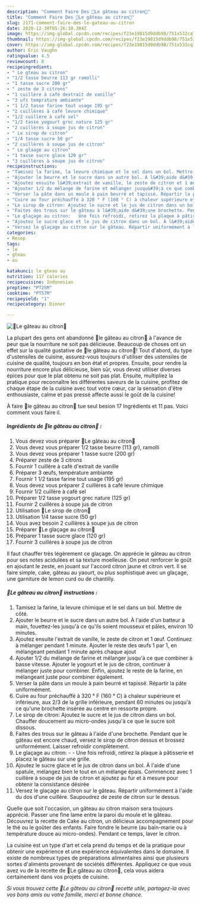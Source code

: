 ```yaml
---
description: "Comment Faire Des 🍋Le gâteau au citron🍋"
title: "Comment Faire Des 🍋Le gâteau au citron🍋"
slug: 2171-comment-faire-des-le-gateau-au-citron
date: 2020-12-30T05:26:10.304Z
image: https://img-global.cpcdn.com/recipes/f23e19815d9ddb98/751x532cq70/🍋le-gateau-au-citron🍋-photo-principale-de-la-recette.jpg
thumbnail: https://img-global.cpcdn.com/recipes/f23e19815d9ddb98/751x532cq70/🍋le-gateau-au-citron🍋-photo-principale-de-la-recette.jpg
cover: https://img-global.cpcdn.com/recipes/f23e19815d9ddb98/751x532cq70/🍋le-gateau-au-citron🍋-photo-principale-de-la-recette.jpg
author: Eric Vaughn
ratingvalue: 4.5
reviewcount: 8
recipeingredient:
- " Le gteau au citron"
- "1/2 tasse beurre 113 gr ramolli"
- "1 tasse sucre 200 gr"
- " zeste de 3 citrons"
- "1 cuillère à café dextrait de vanille"
- "3 ufs temprature ambiante"
- "1 1/2 tasse farine tout usage 195 gr"
- "2 cuillères à café levure chimique"
- "1/2 cuillère à café sel"
- "1/2 tasse yogourt grec nature 125 gr"
- "2 cuillères à soupe jus de citron"
- " Le sirop de citron"
- "1/4 tasse sucre 50 gr"
- "2 cuillères à soupe jus de citron"
- " Le glaage au citron"
- "1 tasse sucre glace 120 gr"
- "3 cuillères à soupe jus de citron"
recipeinstructions:
- "Tamisez la farine, la levure chimique et le sel dans un bol. Mettre de côté."
- "Ajouter le beurre et le sucre dans un autre bol. À l&#39;aide d&#39;un batteur à main, fouettez-les jusqu&#39;à ce qu&#39;ils soient mousseux et pâles, environ 10 minutes."
- "Ajoutez ensuite l&#39;extrait de vanille, le zeste de citron et 1 œuf. Continuez à mélanger pendant 1 minute. Ajouter le reste des œufs 1 par 1, en mélangeant pendant 1 minute après chaque ajout"
- "Ajouter 1/2 du mélange de farine et mélanger jusqu&#39;à ce que combiner à basse vitesse. Ajouter le yogourt et le jus de citron, continuer à mélanger juste pour combiner. Enfin, ajoutez le reste de la farine, en mélangeant juste pour combiner également."
- "Verser la pâte dans un moule à pain beurré et tapissé. Répartir la pâte uniformément."
- "Cuire au four préchauffé à 320 ° F (160 ° C) à chaleur supérieure et inférieure, aux 2/3 de la grille inférieure, pendant 60 minutes ou jusqu&#39;à ce qu&#39;une brochette insérée au centre en ressorte propre."
- "Le sirop de citron: Ajoutez le sucre et le jus de citron dans un bol. Chauffer doucement au micro-ondes jusqu&#39;à ce que le sucre soit dissous."
- "Faites des trous sur le gâteau à l&#39;aide d&#39;une brochette. Pendant que le gâteau est encore chaud, versez le sirop de citron dessus et brossez uniformément. Laisser refroidir complètement."
- "Le glaçage au citron:   Une fois refroidi, retirez la plaque à pâtisserie et placez le gâteau sur une grille."
- "Ajoutez le sucre glace et le jus de citron dans un bol. À l&#39;aide d&#39;une spatule, mélangez bien le tout en un mélange épais. Commencez avec 1 cuillère à soupe de jus de citron et ajoutez au fur et à mesure pour obtenir la consistance désirée"
- "Versez le glaçage au citron sur le gâteau. Répartir uniformément à l&#39;aide du dos d&#39;une cuillère. Saupoudrez de zeste de citron sur le dessus."
categories:
- Resep
tags:
- le
- gteau
- au

katakunci: le gteau au 
nutrition: 117 calories
recipecuisine: Indonesian
preptime: "PT25M"
cooktime: "PT57M"
recipeyield: "1"
recipecategory: Dinner

---
```



![🍋Le gâteau au citron🍋](https://img-global.cpcdn.com/recipes/f23e19815d9ddb98/751x532cq70/🍋le-gateau-au-citron🍋-photo-principale-de-la-recette.jpg)

La plupart des gens ont abandonné 🍋le gâteau au citron🍋 à l'avance de peur que la nourriture ne soit pas délicieuse. Beaucoup de choses ont un effet sur la qualité gustative de 🍋le gâteau au citron🍋! Tout d'abord, du type d'ustensiles de cuisine, assurez-vous toujours d'utiliser des ustensiles de cuisine de qualité, toujours en bon état et propres. Ensuite, pour rendre la nourriture encore plus délicieuse, bien sûr, vous devez utiliser diverses épices pour que le plat obtenu ne soit pas plat. Ensuite, multipliez la pratique pour reconnaître les différentes saveurs de la cuisine, profitez de chaque étape de la cuisine avec tout votre cœur, car la sensation d'être enthousiaste, calme et pas pressé affecte aussi le goût de la cuisine!

<!--inarticleads1-->

À faire 🍋le gâteau au citron🍋 tue seul besion 17 Ingrédients et 11 pas. Voici comment vous faire il.

##### Ingrédients de 🍋le gâteau au citron🍋 :

1. Vous devez vous préparer  🍋Le gâteau au citron🍋
1. Vous devez vous préparer 1/2 tasse beurre (113 gr), ramolli
1. Vous devez vous préparer 1 tasse sucre (200 gr)
1. Préparer  zeste de 3 citrons
1. Fournir 1 cuillère à café d&#39;extrait de vanille
1. Préparer 3 œufs, température ambiante
1. Fournir 1 1/2 tasse farine tout usage (195 gr)
1. Vous devez vous préparer 2 cuillères à café levure chimique
1. Fournir 1/2 cuillère à café sel
1. Préparer 1/2 tasse yogourt grec nature (125 gr)
1. Fournir 2 cuillères à soupe jus de citron
1. Utilisation  🍋Le sirop de citron🍋
1. Utilisation 1/4 tasse sucre (50 gr)
1. Vous avez besoin 2 cuillères à soupe jus de citron
1. Préparer  🍋Le glaçage au citron🍋
1. Préparer 1 tasse sucre glace (120 gr)
1. Fournir 3 cuillères à soupe jus de citron


Il faut chauffer très légèrement ce glaçage. On apprécie le gâteau au citron pour ses notes acidulées et sa texture moelleuse. On peut renforcer le goût en ajoutant le zeste, en jouant sur l&#39;accord citron jaune et citron vert. Il se faire simple, cake, gâteau au yaourt, ou plus sophistiqué avec un glaçage, une garniture de lemon curd ou de chantilly. 

<!--inarticleads2-->

##### 🍋Le gâteau au citron🍋 instructions :

1. Tamisez la farine, la levure chimique et le sel dans un bol. Mettre de côté.
1. Ajouter le beurre et le sucre dans un autre bol. À l&#39;aide d&#39;un batteur à main, fouettez-les jusqu&#39;à ce qu&#39;ils soient mousseux et pâles, environ 10 minutes.
1. Ajoutez ensuite l&#39;extrait de vanille, le zeste de citron et 1 œuf. Continuez à mélanger pendant 1 minute. Ajouter le reste des œufs 1 par 1, en mélangeant pendant 1 minute après chaque ajout
1. Ajouter 1/2 du mélange de farine et mélanger jusqu&#39;à ce que combiner à basse vitesse. Ajouter le yogourt et le jus de citron, continuer à mélanger juste pour combiner. Enfin, ajoutez le reste de la farine, en mélangeant juste pour combiner également.
1. Verser la pâte dans un moule à pain beurré et tapissé. Répartir la pâte uniformément.
1. Cuire au four préchauffé à 320 ° F (160 ° C) à chaleur supérieure et inférieure, aux 2/3 de la grille inférieure, pendant 60 minutes ou jusqu&#39;à ce qu&#39;une brochette insérée au centre en ressorte propre.
1. Le sirop de citron: Ajoutez le sucre et le jus de citron dans un bol. Chauffer doucement au micro-ondes jusqu&#39;à ce que le sucre soit dissous.
1. Faites des trous sur le gâteau à l&#39;aide d&#39;une brochette. Pendant que le gâteau est encore chaud, versez le sirop de citron dessus et brossez uniformément. Laisser refroidir complètement.
1. Le glaçage au citron: -  -  Une fois refroidi, retirez la plaque à pâtisserie et placez le gâteau sur une grille.
1. Ajoutez le sucre glace et le jus de citron dans un bol. À l&#39;aide d&#39;une spatule, mélangez bien le tout en un mélange épais. Commencez avec 1 cuillère à soupe de jus de citron et ajoutez au fur et à mesure pour obtenir la consistance désirée
1. Versez le glaçage au citron sur le gâteau. Répartir uniformément à l&#39;aide du dos d&#39;une cuillère. Saupoudrez de zeste de citron sur le dessus.


Quelle que soit l&#39;occasion, un gâteau au citron maison sera toujours apprécié. Passer une fine lame entre la paroi du moule et le gâteau. Découvrez la recette de Cake au citron, un délicieux accompagnement pour le thé ou le goûter des enfants. Faire fondre le beurre (au bain-marie ou à température douce au micro-ondes). Pendant ce temps, laver le citron. 

<!--inarticleads1-->

<p>
La cuisine est un type d'art et cela prend du temps et de la pratique pour obtenir une expérience et une expérience équivalentes dans le domaine. Il existe de nombreux types de préparations alimentaires ainsi que plusieurs sortes d'aliments provenant de sociétés différentes. Appliquez ce que vous avez vu de la recette de 🍋Le gâteau au citron🍋, cela vous aidera certainement dans vos projets de cuisine.
</p>

<p>
<i>Si vous trouvez cette 🍋Le gâteau au citron🍋 recette utile, partagez-la avec vos bons amis ou votre famille, merci et bonne chance.</i>
</p>
